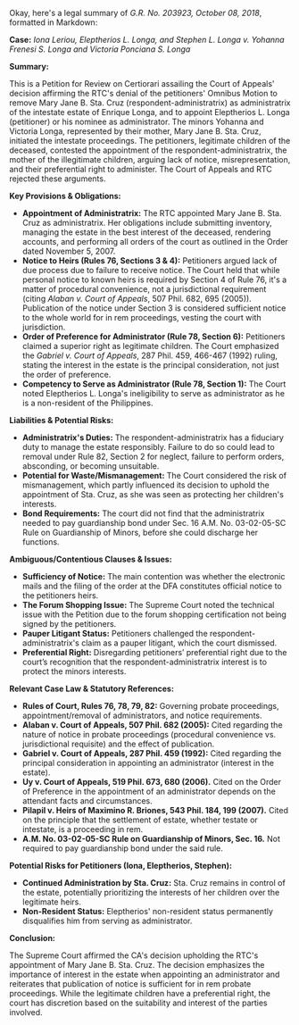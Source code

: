Okay, here's a legal summary of *G.R. No. 203923, October 08, 2018*, formatted in Markdown:

**Case:** *Iona Leriou, Eleptherios L. Longa, and Stephen L. Longa v. Yohanna Frenesi S. Longa and Victoria Ponciana S. Longa*

**Summary:**

This is a Petition for Review on Certiorari assailing the Court of Appeals' decision affirming the RTC's denial of the petitioners' Omnibus Motion to remove Mary Jane B. Sta. Cruz (respondent-administratrix) as administratrix of the intestate estate of Enrique Longa, and to appoint Eleptherios L. Longa (petitioner) or his nominee as administrator.  The minors Yohanna and Victoria Longa, represented by their mother, Mary Jane B. Sta. Cruz, initiated the intestate proceedings. The petitioners, legitimate children of the deceased, contested the appointment of the respondent-administratrix, the mother of the illegitimate children, arguing lack of notice, misrepresentation, and their preferential right to administer. The Court of Appeals and RTC rejected these arguments.

**Key Provisions & Obligations:**

*   **Appointment of Administratrix:** The RTC appointed Mary Jane B. Sta. Cruz as administratrix. Her obligations include submitting inventory, managing the estate in the best interest of the deceased, rendering accounts, and performing all orders of the court as outlined in the Order dated November 5, 2007.
*   **Notice to Heirs (Rules 76, Sections 3 & 4):** Petitioners argued lack of due process due to failure to receive notice. The Court held that while personal notice to known heirs is required by Section 4 of Rule 76, it's a matter of procedural convenience, not a jurisdictional requirement (citing *Alaban v. Court of Appeals*, 507 Phil. 682, 695 (2005)). Publication of the notice under Section 3 is considered sufficient notice to the whole world for in rem proceedings, vesting the court with jurisdiction.
*   **Order of Preference for Administrator (Rule 78, Section 6):** Petitioners claimed a superior right as legitimate children. The Court emphasized the *Gabriel v. Court of Appeals*, 287 Phil. 459, 466-467 (1992) ruling, stating the interest in the estate is the principal consideration, not just the order of preference.
*   **Competency to Serve as Administrator (Rule 78, Section 1):** The Court noted Eleptherios L. Longa's ineligibility to serve as administrator as he is a non-resident of the Philippines.

**Liabilities & Potential Risks:**

*   **Administratrix's Duties:** The respondent-administratrix has a fiduciary duty to manage the estate responsibly. Failure to do so could lead to removal under Rule 82, Section 2 for neglect, failure to perform orders, absconding, or becoming unsuitable.
*   **Potential for Waste/Mismanagement:** The Court considered the risk of mismanagement, which partly influenced its decision to uphold the appointment of Sta. Cruz, as she was seen as protecting her children's interests.
*   **Bond Requirements:** The court did not find that the administratrix needed to pay guardianship bond under Sec. 16 A.M. No. 03-02-05-SC Rule on Guardianship of Minors, before she could discharge her functions.

**Ambiguous/Contentious Clauses & Issues:**

*   **Sufficiency of Notice:** The main contention was whether the electronic mails and the filing of the order at the DFA constitutes official notice to the petitioners heirs.
*   **The Forum Shopping Issue:** The Supreme Court noted the technical issue with the Petition due to the forum shopping certification not being signed by the petitioners.
*   **Pauper Litigant Status:** Petitioners challenged the respondent-administratrix's claim as a pauper litigant, which the court dismissed.
*   **Preferential Right:** Disregarding petitioners’ preferential right due to the court’s recognition that the respondent-administratrix interest is to protect the minors interests.

**Relevant Case Law & Statutory References:**

*   **Rules of Court, Rules 76, 78, 79, 82:** Governing probate proceedings, appointment/removal of administrators, and notice requirements.
*   **Alaban v. Court of Appeals, 507 Phil. 682 (2005):**  Cited regarding the nature of notice in probate proceedings (procedural convenience vs. jurisdictional requisite) and the effect of publication.
*   **Gabriel v. Court of Appeals, 287 Phil. 459 (1992):**  Cited regarding the principal consideration in appointing an administrator (interest in the estate).
*   **Uy v. Court of Appeals, 519 Phil. 673, 680 (2006).** Cited on the Order of Preference in the appointment of an administrator depends on the attendant facts and circumstances.
*   **Pilapil v. Heirs of Maximino R. Briones, 543 Phil. 184, 199 (2007).** Cited on the principle that the settlement of estate, whether testate or intestate, is a proceeding in rem.
*   **A.M. No. 03-02-05-SC Rule on Guardianship of Minors, Sec. 16.** Not required to pay guardianship bond under the said rule.

**Potential Risks for Petitioners (Iona, Eleptherios, Stephen):**

*   **Continued Administration by Sta. Cruz:** Sta. Cruz remains in control of the estate, potentially prioritizing the interests of her children over the legitimate heirs.
*   **Non-Resident Status:** Eleptherios' non-resident status permanently disqualifies him from serving as administrator.

**Conclusion:**

The Supreme Court affirmed the CA's decision upholding the RTC's appointment of Mary Jane B. Sta. Cruz. The decision emphasizes the importance of interest in the estate when appointing an administrator and reiterates that publication of notice is sufficient for in rem probate proceedings. While the legitimate children have a preferential right, the court has discretion based on the suitability and interest of the parties involved.
